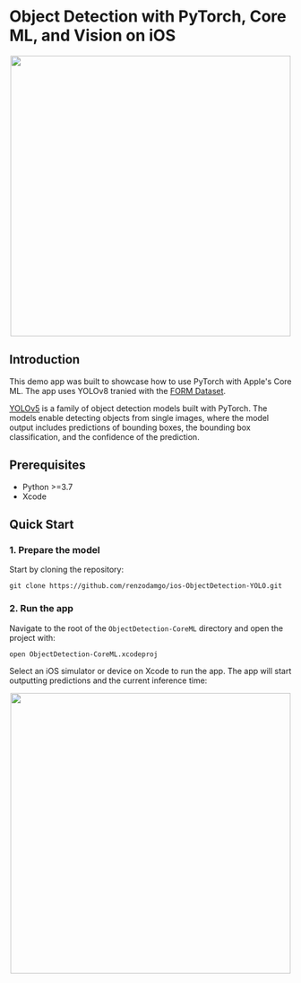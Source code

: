 # Object Detection with PyTorch, Core ML, and Vision on iOS

<p align="center">
  <img src="https://user-images.githubusercontent.com/4254623/186172821-8fc8765b-bc86-4c31-ab44-b2e83d5d7646.PNG" align="center" height="500">
</p>

## Introduction
This demo app was built to showcase how to use PyTorch with Apple's Core ML. The app uses YOLOv8 tranied with the [FORM Dataset](https://zenodo.org/record/6695771).

[YOLOv5](https://github.com/ultralytics/yolov5) is a family of object detection models built with PyTorch. The models enable detecting objects from single images, where the model output includes predictions of bounding boxes, the bounding box classification, and the confidence of the prediction.


## Prerequisites

* Python >=3.7 
* Xcode

## Quick Start

### 1. Prepare the model

Start by cloning the repository:

```
git clone https://github.com/renzodamgo/ios-ObjectDetection-YOLO.git
```

### 2. Run the app

Navigate to the root of the `ObjectDetection-CoreML` directory and open the project with:

`open ObjectDetection-CoreML.xcodeproj`

Select an iOS simulator or device on Xcode to run the app. The app will start outputting predictions and the current inference time:

<p align="center">
  <img src="https://user-images.githubusercontent.com/4254623/186172821-8fc8765b-bc86-4c31-ab44-b2e83d5d7646.PNG" align="center" height="500">
</p>
